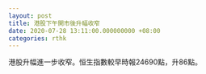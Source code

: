 ```yaml
---
layout: post
title: 港股下午開市後升幅收窄
date: 2020-07-28 13:11:00.000000000 +08:00
categories: rthk
---
```


港股升幅進一步收窄。恒生指數較早時報24690點，升86點。
